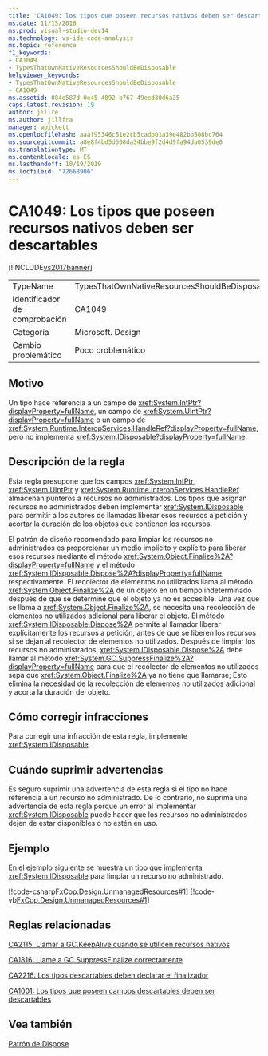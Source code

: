 ```yaml
---
title: 'CA1049: los tipos que poseen recursos nativos deben ser descartables | Microsoft Docs'
ms.date: 11/15/2016
ms.prod: visual-studio-dev14
ms.technology: vs-ide-code-analysis
ms.topic: reference
f1_keywords:
- CA1049
- TypesThatOwnNativeResourcesShouldBeDisposable
helpviewer_keywords:
- TypesThatOwnNativeResourcesShouldBeDisposable
- CA1049
ms.assetid: 084e587d-0e45-4092-b767-49eed30d6a35
caps.latest.revision: 19
author: jillre
ms.author: jillfra
manager: wpickett
ms.openlocfilehash: aaaf95346c51e2cb5cadb01a39e482bb508bc764
ms.sourcegitcommit: a8e8f4bd5d508da34bbe9f2d4d9fa94da0539de0
ms.translationtype: MT
ms.contentlocale: es-ES
ms.lasthandoff: 10/19/2019
ms.locfileid: "72668906"
---
```

# <a name="ca1049-types-that-own-native-resources-should-be-disposable"></a>CA1049: Los tipos que poseen recursos nativos deben ser descartables
[!INCLUDE[vs2017banner](../includes/vs2017banner.md)]

|||
|-|-|
|TypeName|TypesThatOwnNativeResourcesShouldBeDisposable|
|Identificador de comprobación|CA1049|
|Categoría|Microsoft. Design|
|Cambio problemático|Poco problemático|

## <a name="cause"></a>Motivo
 Un tipo hace referencia a un campo de <xref:System.IntPtr?displayProperty=fullName>, un campo de <xref:System.UIntPtr?displayProperty=fullName> o un campo de <xref:System.Runtime.InteropServices.HandleRef?displayProperty=fullName>, pero no implementa <xref:System.IDisposable?displayProperty=fullName>.

## <a name="rule-description"></a>Descripción de la regla
 Esta regla presupone que los campos <xref:System.IntPtr>, <xref:System.UIntPtr> y <xref:System.Runtime.InteropServices.HandleRef> almacenan punteros a recursos no administrados. Los tipos que asignan recursos no administrados deben implementar <xref:System.IDisposable> para permitir a los autores de llamadas liberar esos recursos a petición y acortar la duración de los objetos que contienen los recursos.

 El patrón de diseño recomendado para limpiar los recursos no administrados es proporcionar un medio implícito y explícito para liberar esos recursos mediante el método <xref:System.Object.Finalize%2A?displayProperty=fullName> y el método <xref:System.IDisposable.Dispose%2A?displayProperty=fullName>, respectivamente. El recolector de elementos no utilizados llama al método <xref:System.Object.Finalize%2A> de un objeto en un tiempo indeterminado después de que se determine que el objeto ya no es accesible. Una vez que se llama a <xref:System.Object.Finalize%2A>, se necesita una recolección de elementos no utilizados adicional para liberar el objeto. El método <xref:System.IDisposable.Dispose%2A> permite al llamador liberar explícitamente los recursos a petición, antes de que se liberen los recursos si se dejan al recolector de elementos no utilizados. Después de limpiar los recursos no administrados, <xref:System.IDisposable.Dispose%2A> debe llamar al método <xref:System.GC.SuppressFinalize%2A?displayProperty=fullName> para que el recolector de elementos no utilizados sepa que <xref:System.Object.Finalize%2A> ya no tiene que llamarse; Esto elimina la necesidad de la recolección de elementos no utilizados adicional y acorta la duración del objeto.

## <a name="how-to-fix-violations"></a>Cómo corregir infracciones
 Para corregir una infracción de esta regla, implemente <xref:System.IDisposable>.

## <a name="when-to-suppress-warnings"></a>Cuándo suprimir advertencias
 Es seguro suprimir una advertencia de esta regla si el tipo no hace referencia a un recurso no administrado. De lo contrario, no suprima una advertencia de esta regla porque un error al implementar <xref:System.IDisposable> puede hacer que los recursos no administrados dejen de estar disponibles o no estén en uso.

## <a name="example"></a>Ejemplo
 En el ejemplo siguiente se muestra un tipo que implementa <xref:System.IDisposable> para limpiar un recurso no administrado.

 [!code-csharp[FxCop.Design.UnmanagedResources#1](../snippets/csharp/VS_Snippets_CodeAnalysis/FxCop.Design.UnmanagedResources/cs/FxCop.Design.UnmanagedResources.cs#1)]
 [!code-vb[FxCop.Design.UnmanagedResources#1](../snippets/visualbasic/VS_Snippets_CodeAnalysis/FxCop.Design.UnmanagedResources/vb/FxCop.Design.UnmanagedResources.vb#1)]

## <a name="related-rules"></a>Reglas relacionadas
 [CA2115: Llamar a GC.KeepAlive cuando se utilicen recursos nativos](../code-quality/ca2115-call-gc-keepalive-when-using-native-resources.md)

 [CA1816: Llame a GC.SuppressFinalize correctamente](../code-quality/ca1816-call-gc-suppressfinalize-correctly.md)

 [CA2216: Los tipos descartables deben declarar el finalizador](../code-quality/ca2216-disposable-types-should-declare-finalizer.md)

 [CA1001: Los tipos que poseen campos descartables deben ser descartables](../code-quality/ca1001-types-that-own-disposable-fields-should-be-disposable.md)

## <a name="see-also"></a>Vea también
  [Patrón de Dispose](https://msdn.microsoft.com/library/31a6c13b-d6a2-492b-9a9f-e5238c983bcb)
